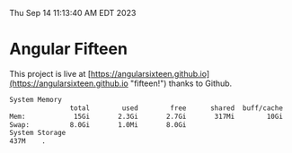 Thu Sep 14 11:13:40 AM EDT 2023

# Angular Fifteen


This project is live at [https://angularsixteen.github.io](https://angularsixteen.github.io "fifteen!") thanks to Github.

```bash
System Memory
               total        used        free      shared  buff/cache   available
Mem:            15Gi       2.3Gi       2.7Gi       317Mi        10Gi        12Gi
Swap:          8.0Gi       1.0Mi       8.0Gi
System Storage
437M	.
```
```bash

